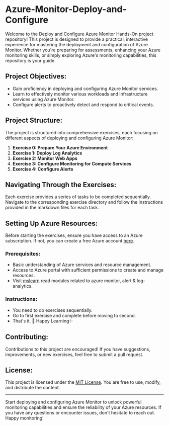 # Azure-Monitor-Deploy-and-Configure
Welcome to the Deploy and Configure Azure Monitor Hands-On project repository! This project is designed to provide a practical, interactive experience for mastering the deployment and configuration of Azure Monitor. Whether you're preparing for assessments, enhancing your Azure monitoring skills, or simply exploring Azure's monitoring capabilities, this repository is your guide.

## Project Objectives:
- Gain proficiency in deploying and configuring Azure Monitor services.
- Learn to effectively monitor various workloads and infrastructure services using Azure Monitor.
- Configure alerts to proactively detect and respond to critical events.

## Project Structure:
The project is structured into comprehensive exercises, each focusing on different aspects of deploying and configuring Azure Monitor:

1. **Exercise 0: Prepare Your Azure Environment**
2. **Exercise 1: Deploy Log Analytics**
3. **Exercise 2: Monitor Web Apps**
4. **Exercise 3: Configure Monitoring for Compute Services**
5. **Exercise 4: Configure Alerts**

## Navigating Through the Exercises:
Each exercise provides a series of tasks to be completed sequentially. Navigate to the corresponding exercise directory and follow the instructions provided in the markdown files for each task.

## Setting Up Azure Resources:
Before starting the exercises, ensure you have access to an Azure subscription. If not, you can create a free Azure account [here](https://azure.microsoft.com/en-us/free/).

### Prerequisites:
- Basic understanding of Azure services and resource management.
- Access to Azure portal with sufficient permissions to create and manage resources.
- Visit [mslearn](https://learn.microsoft.com/en-gb/training/courses/az-104t00?wt.mc_id=studentamb_335505#course-syllabus) read modules related to azure monitor, alert & log-analytics.

### Instructions:
- You need to do exercises sequentially.
- Go to first exercise and complete before moving to second.
- That's it. 🤗 Happy Learning✨

## Contributing:
Contributions to this project are encouraged! If you have suggestions, improvements, or new exercises, feel free to submit a pull request.

## License:
This project is licensed under the [MIT License](LICENSE). You are free to use, modify, and distribute the content.

---

Start deploying and configuring Azure Monitor to unlock powerful monitoring capabilities and ensure the reliability of your Azure resources. If you have any questions or encounter issues, don't hesitate to reach out. Happy monitoring!
